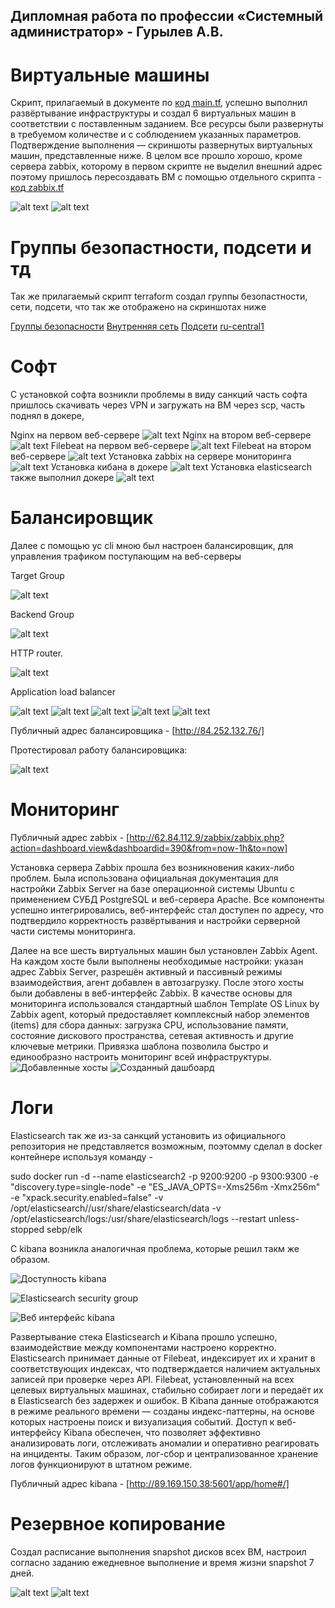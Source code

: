 ## Дипломная работа по профессии «Системный администратор» - Гурылев А.В.

# Виртуальные машины

Скрипт, прилагаемый в документе по [код main.tf](https://github.com/A1ex93/diplom/blob/main/main.tf), успешно выполнил развёртывание инфраструктуры и создал 6 виртуальных машин в соответствии с поставленным заданием. Все ресурсы были развернуты в требуемом количестве и с соблюдением указанных параметров. Подтверждение выполнения — скриншоты развернутых виртуальных машин, представленные ниже. В целом все прошло хорошо, кроме сервера zabbix, которому в первом скрипте не выделил внешний адрес поэтому пришлось пересоздавать ВМ с помощью отдельного скрипта - [код zabbix.tf](https://github.com/A1ex93/diplom/blob/main/zabbix.tf)

![alt text](https://github.com/A1ex93/diplom/blob/main/diplom_image/all_vm.png)
![alt text](https://github.com/A1ex93/diplom/blob/main/diplom_image/diski.png)

# Группы безопастности, подсети и тд

Так же прилагаемый скрипт terraform создал группы безопастности, сети, подсети, что так же отображено на скриншотах ниже

[Группы безопасности](https://github.com/A1ex93/diplom/blob/main/diplom_image/security-group.png)
[Внутренняя сеть](https://github.com/A1ex93/diplom/blob/main/diplom_image/internal-zone.png)
[Подсети](https://github.com/A1ex93/diplom/blob/main/diplom_image/security-group.png)
[ru-central1](https://github.com/A1ex93/diplom/blob/main/diplom_image/ru-central1.png)

# Софт

С установкой софта возникли проблемы в виду санкций часть софта пришлось скачивать через VPN и загружать на ВМ через scp, часть поднял в докере,

Nginx на первом веб-сервере
![alt text](https://github.com/A1ex93/diplom/blob/main/diplom_image/nginx-web-1.png)
Nginx на втором веб-сервере
![alt text](https://github.com/A1ex93/diplom/blob/main/diplom_image/nginx-web-2.png)
Filebeat на первом веб-сервере
![alt text](https://github.com/A1ex93/diplom/blob/main/diplom_image/filebeat-web-1.png)
Filebeat на втором веб-сервере
![alt text](https://github.com/A1ex93/diplom/blob/main/diplom_image/filebeat-web-2.png)
Установка zabbix на сервере мониторинга
![alt text](https://github.com/A1ex93/diplom/blob/main/diplom_image/zabbix-install.png)
Установка кибана в докере
![alt text](https://github.com/A1ex93/diplom/blob/main/diplom_image/kibana-with-docker.png)
Установка elasticsearch также выполнил докере
![alt text](https://github.com/A1ex93/diplom/blob/main/diplom_image/elasticsearch-with-docker.png)

# Балансировщик

Далее с помощью yc cli мною был настроен балансировщик, для управления трафиком поступающим на веб-серверы

Target Group

![alt text](https://github.com/A1ex93/diplom/blob/main/diplom_image/target-group.png)

Backend Group

![alt text](https://github.com/A1ex93/diplom/blob/main/diplom_image/backend-group.png)

HTTP router.

![alt text](https://github.com/A1ex93/diplom/blob/main/diplom_image/route-table.png)

Application load balancer

![alt text](https://github.com/A1ex93/diplom/blob/main/diplom_image/balancer.png)
![alt text](https://github.com/A1ex93/diplom/blob/main/diplom_image/balancer1.png)
![alt text](https://github.com/A1ex93/diplom/blob/main/diplom_image/balancer2.png)
![alt text](https://github.com/A1ex93/diplom/blob/main/diplom_image/balancer3.png)
![alt text](https://github.com/A1ex93/diplom/blob/main/diplom_image/balancer4.png)

Публичный адрес балансировщика - [http://84.252.132.76/]

Протестировал работу балансировщика:

![alt text](https://github.com/A1ex93/diplom/blob/main/diplom_image/all_vm.png)

# Мониторинг
Публичный адрес zabbix - [http://62.84.112.9/zabbix/zabbix.php?action=dashboard.view&dashboardid=390&from=now-1h&to=now]

Установка сервера Zabbix прошла без возникновения каких-либо проблем. Была использована официальная документация для настройки Zabbix Server на базе операционной системы Ubuntu с применением СУБД PostgreSQL и веб-сервера Apache. Все компоненты успешно интегрировались, веб-интерфейс стал доступен по адресу, что подтвердило корректность развёртывания и настройки серверной части системы мониторинга.

Далее на все шесть виртуальных машин был установлен Zabbix Agent. На каждом хосте были выполнены необходимые настройки: указан адрес Zabbix Server, разрешён активный и пассивный режимы взаимодействия, агент добавлен в автозагрузку. После этого хосты были добавлены в веб-интерфейс Zabbix. В качестве основы для мониторинга использовался стандартный шаблон Template OS Linux by Zabbix agent, который предоставляет комплексный набор элементов (items) для сбора данных: загрузка CPU, использование памяти, состояние дискового пространства, сетевая активность и другие ключевые метрики. Привязка шаблона позволила быстро и единообразно настроить мониторинг всей инфраструктуры.
![Добавленные хосты](https://github.com/A1ex93/diplom/blob/main/diplom_image/zabbix-all.png)
![Созданный дашбоард](https://github.com/A1ex93/diplom/blob/main/diplom_image/zabbix-dashboard.png)

# Логи

Elasticsearch так же из-за санкций установить из официального репозитория не представляется возможным, поэтомму сделал в docker контейнере используя команду -  

sudo docker run -d   --name elasticsearch2   -p 9200:9200   -p 9300:9300   -e "discovery.type=single-node"   -e "ES_JAVA_OPTS=-Xms256m -Xmx256m"   -e "xpack.security.enabled=false"   -v /opt/elasticsearch//usr/share/elasticsearch/data   -v /opt/elasticsearch/logs:/usr/share/elasticsearch/logs   --restart unless-stopped sebp/elk

C kibana возникла аналогичная проблема, которые решил такм же образом.

![Доступность kibana](https://github.com/A1ex93/diplom/blob/main/diplom_image/elasticsearch-curl.png)

![Elasticsearch security group](https://github.com/A1ex93/diplom/blob/main/diplom_image/elasticsearch-sg.png)

![Веб интерфейс kibana](https://github.com/A1ex93/diplom/blob/main/diplom_image/kibana-elastic-web.png)

Развертывание стека Elasticsearch и Kibana прошло успешно, взаимодействие между компонентами настроено корректно. Elasticsearch принимает данные от Filebeat, индексирует их и хранит в соответствующих индексах, что подтверждается наличием актуальных записей при проверке через API. Filebeat, установленный на всех целевых виртуальных машинах, стабильно собирает логи и передаёт их в Elasticsearch без задержек и ошибок. В Kibana данные отображаются в режиме реального времени — созданы индекс-паттерны, на основе которых настроены поиск и визуализация событий. Доступ к веб-интерфейсу Kibana обеспечен, что позволяет эффективно анализировать логи, отслеживать аномалии и оперативно реагировать на инциденты. Таким образом, лог-сбор и централизованное хранение логов функционируют в штатном режиме.

Публичный адрес kibana - [http://89.169.150.38:5601/app/home#/]

# Резервное копирование
Создал расписание выполнения snapshot дисков всех ВМ, настроил согласно заданию ежедневное выполнение и время жизни snapshot 7 дней.

![alt text](https://github.com/A1ex93/diplom/blob/main/diplom_image/snapshot.png)
![alt text](https://github.com/A1ex93/diplom/blob/main/diplom_image/shapshot-schedule.png)
